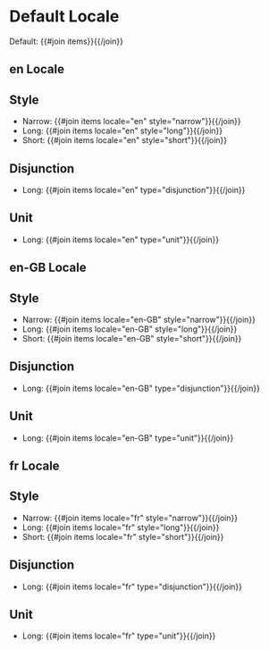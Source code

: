 # Default Locale
Default: {{#join items}}{{/join}}

## en Locale

## Style

- Narrow: {{#join items locale="en" style="narrow"}}{{/join}}
- Long: {{#join items locale="en" style="long"}}{{/join}}
- Short: {{#join items locale="en" style="short"}}{{/join}}

## Disjunction

- Long: {{#join items locale="en" type="disjunction"}}{{/join}}

## Unit

- Long: {{#join items locale="en" type="unit"}}{{/join}}

## en-GB Locale

## Style

- Narrow: {{#join items locale="en-GB" style="narrow"}}{{/join}}
- Long: {{#join items locale="en-GB" style="long"}}{{/join}}
- Short: {{#join items locale="en-GB" style="short"}}{{/join}}

## Disjunction

- Long: {{#join items locale="en-GB" type="disjunction"}}{{/join}}

## Unit

- Long: {{#join items locale="en-GB" type="unit"}}{{/join}}

## fr Locale

## Style

- Narrow: {{#join items locale="fr" style="narrow"}}{{/join}}
- Long: {{#join items locale="fr" style="long"}}{{/join}}
- Short: {{#join items locale="fr" style="short"}}{{/join}}

## Disjunction

- Long: {{#join items locale="fr" type="disjunction"}}{{/join}}

## Unit

- Long: {{#join items locale="fr" type="unit"}}{{/join}}
